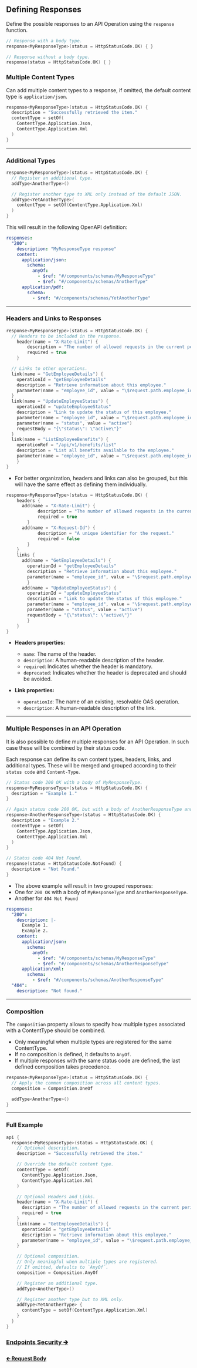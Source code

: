 ## Defining Responses

Define the possible responses to an API Operation using the `response` function.

```kotlin
// Response with a body type.
response<MyResponseType>(status = HttpStatusCode.OK) { }

// Response without a body type.
response(status = HttpStatusCode.OK) { }
```

### Multiple Content Types

Can add multiple content types to a response, if omitted, the default content type is `application/json`.

```kotlin
response<MyResponseType>(status = HttpStatusCode.OK) {
  description = "Successfully retrieved the item."
  contentType = setOf(
    ContentType.Application.Json,
    ContentType.Application.Xml
  )
}
```

---

### Additional Types

```kotlin
response<MyResponseType>(status = HttpStatusCode.OK) {
  // Register an additional type.
  addType<AnotherType>()

  // Register another type to XML only instead of the default JSON.
  addType<YetAnotherType>(
    contentType = setOf(ContentType.Application.Xml)
  )
}
```

This will result in the following OpenAPI definition:

```yaml
responses:
  "200":
    description: "MyResponseType response"
    content:
      application/json:
        schema:
          anyOf:
            - $ref: "#/components/schemas/MyResponseType"
            - $ref: "#/components/schemas/AnotherType"
      application/pdf:
        schema:
          - $ref: "#/components/schemas/YetAnotherType"
```

---

### Headers and Links to Responses

```kotlin
response<MyResponseType>(status = HttpStatusCode.OK) {
  // Headers to be included in the response.
    header(name = "X-Rate-Limit") {
        description = "The number of allowed requests in the current period."
        required = true
    }

  // Links to other operations.
  link(name = "GetEmployeeDetails") {
    operationId = "getEmployeeDetails"
    description = "Retrieve information about this employee."
    parameter(name = "employee_id", value = "\$request.path.employee_id")
  }
  link(name = "UpdateEmployeeStatus") {
    operationId = "updateEmployeeStatus"
    description = "Link to update the status of this employee."
    parameter(name = "employee_id", value = "\$request.path.employee_id")
    parameter(name = "status", value = "active")
    requestBody = "{\"status\": \"active\"}"
  }
  link(name = "ListEmployeeBenefits") {
    operationRef = "/api/v1/benefits/list"
    description = "List all benefits available to the employee."
    parameter(name = "employee_id", value = "\$request.path.employee_id")
    }
}
```

- For better organization, headers and links can also be grouped, but this will have the same effect as defining them individually.

```kotlin
response<MyResponseType>(status = HttpStatusCode.OK) {
    headers {
      add(name = "X-Rate-Limit") {
            description = "The number of allowed requests in the current period."
            required = true
        }
      add(name = "X-Request-Id") {
            description = "A unique identifier for the request."
            required = false
        }
    }
    links {
      add(name = "GetEmployeeDetails") {
        operationId = "getEmployeeDetails"
        description = "Retrieve information about this employee."
        parameter(name = "employee_id", value = "\$request.path.employee_id")
        }
      add(name = "UpdateEmployeeStatus") {
        operationId = "updateEmployeeStatus"
        description = "Link to update the status of this employee."
        parameter(name = "employee_id", value = "\$request.path.employee_id")
        parameter(name = "status", value = "active")
        requestBody = "{\"status\": \"active\"}"
        }
    }
}
```

- **Headers properties:**
  - `name`: The name of the header.
  - `description`: A human-readable description of the header.
  - `required`: Indicates whether the header is mandatory.
  - `deprecated`: Indicates whether the header is deprecated and should be avoided.


- **Link properties:**
  - `operationId`: The name of an existing, resolvable OAS operation.
  - `description`: A human-readable description of the link.

---

### Multiple Responses in an API Operation

It is also possible to define multiple responses for an API Operation.
In such case these will be combined by their status code.

Each response can define its own content types, headers, links, and additional types.
These will be merged and grouped according to their `status code` and `Content-Type`.

```kotlin
// Status code 200 OK with a body of MyResponseType.
response<MyResponseType>(status = HttpStatusCode.OK) {
  desription = "Example 1."
}

// Again status code 200 OK, but with a body of AnotherResponseType and more content-types.
response<AnotherResponseType>(status = HttpStatusCode.OK) {
  description = "Example 2."
  contentType = setOf(
    ContentType.Application.Json,
    ContentType.Application.Xml
  )
}

// Status code 404 Not Found.
response(status = HttpStatusCode.NotFound) {
  description = "Not Found."
}
```

- The above example will result in two grouped responses:
- One for `200 OK` with a body of `MyResponseType` and `AnotherResponseType`.
- Another for `404 Not Found`

```yaml
responses:
  "200":
    description: |-
      Example 1.
      Example 2.
    content:
      application/json:
        schema:
          anyOf:
            - $ref: "#/components/schemas/MyResponseType"
            - $ref: "#/components/schemas/AnotherResponseType"
      application/xml:
        schema:
          - $ref: "#/components/schemas/AnotherResponseType"
  "404":
    description: "Not found."
```

---

### Composition

The `composition` property allows to specify how multiple types associated with a ContentType should be combined.

- Only meaningful when multiple types are registered for the same ContentType.
- If no composition is defined, it defaults to `AnyOf`.
- If multiple responses with the same status code are defined, the last defined composition takes precedence.

```kotlin
response<MyResponseType>(status = HttpStatusCode.OK) {
  // Apply the common composition across all content types.
  composition = Composition.OneOf

  addType<AnotherType>()
}
```

--- 

### Full Example

```kotlin
api {
  response<MyResponseType>(status = HttpStatusCode.OK) {
    // Optional description.
    description = "Successfully retrieved the item."

    // Override the default content type.
    contentType = setOf(
      ContentType.Application.Json,
      ContentType.Application.Xml
    )

    // Optional Headers and Links.
    header(name = "X-Rate-Limit") {
      description = "The number of allowed requests in the current period."
      required = true
    }
    link(name = "GetEmployeeDetails") {
      operationId = "getEmployeeDetails"
      description = "Retrieve information about this employee."
      parameter(name = "employee_id", value = "\$request.path.employee_id")
    }

    // Optional composition.
    // Only meaningful when multiple types are registered.
    // If omitted, defaults to `AnyOf`.
    composition = Composition.AnyOf

    // Register an additional type.
    addType<AnotherType>()

    // Register another type but to XML only.
    addType<YetAnotherType> {
      contentType = setOf(ContentType.Application.Xml)
    }
  }
}
```

### [Endpoints Security 🡲](07-security.md)

#### [🡰 Request Body](05-request-body.md)
